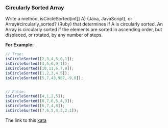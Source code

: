 ### Circularly Sorted Array

Write a method, isCircleSorted(int[] A) (Java, JavaScript), or Array#circularly_sorted? (Ruby) that determines if A is circularly sorted. An Array is circularly sorted if the elements are sorted in ascending order, but displaced, or rotated, by any number of steps.

**For Example:**
```javascript
// True:
isCircleSorted([2,3,4,5,0,1]);
isCircleSorted([4,5,6,9,1]);
isCircleSorted([10,11,6,7,9]);
isCircleSorted([1,2,3,4,5]);
isCircleSorted([5,7,43,987,-9,0]);


// False:
isCircleSorted([4,1,2,5]);
isCircleSorted([8,7,6,5,4,3]);
isCircleSorted([6,7,4,8]);
isCircleSorted([7,6,5,4,3,2,1]);  
```

The link to this [kata](https://www.codewars.com/kata/circularly-sorted-array/javascript)
